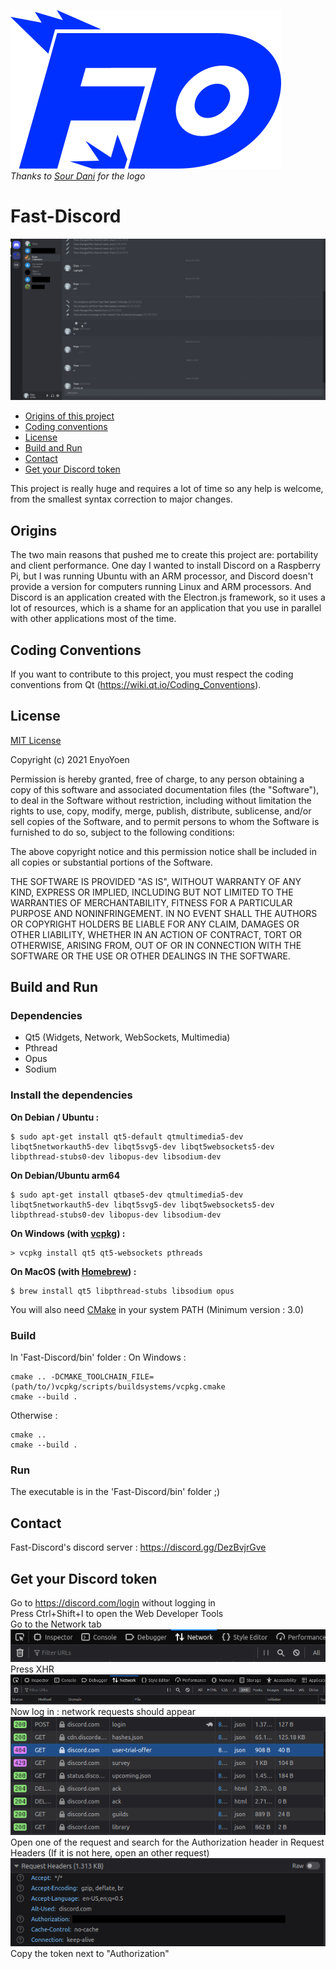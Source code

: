 ![Fast-Discord logo](doc/images/Fast-Discord-Logo.png)  
*Thanks to [Sour Dani](https://github.com/dangreene0) for the logo*
# Fast-Discord
![Fast-Discord image](doc/images/Fast-Discord.gif)

 - [Origins of this project](#origins)
 - [Coding conventions](#coding-conventions)
 - [License](#license)
 - [Build and Run](#build-and-run)
 - [Contact](#contact)
 - [Get your Discord token](#get-your-discord-token)

This project is really huge and requires a lot of time so any help is welcome, from the smallest syntax correction to major changes.
## Origins
The two main reasons that pushed me to create this project are: portability and client performance.
One day I wanted to install Discord on a Raspberry Pi, but I was running Ubuntu with an ARM processor, and Discord doesn't provide a version for computers running Linux and ARM processors.
And Discord is an application created with the Electron.js framework, so it uses a lot of resources, which is a shame for an application that you use in parallel with other applications most of the time.
## Coding Conventions
If you want to contribute to this project, you must respect the coding conventions from Qt (https://wiki.qt.io/Coding_Conventions).
## License
[MIT License](https://en.wikipedia.org/wiki/MIT_License)

Copyright (c) 2021 EnyoYoen

Permission is hereby granted, free of charge, to any person obtaining a copy
of this software and associated documentation files (the "Software"), to deal
in the Software without restriction, including without limitation the rights
to use, copy, modify, merge, publish, distribute, sublicense, and/or sell
copies of the Software, and to permit persons to whom the Software is
furnished to do so, subject to the following conditions:

The above copyright notice and this permission notice shall be included in all
copies or substantial portions of the Software.

THE SOFTWARE IS PROVIDED "AS IS", WITHOUT WARRANTY OF ANY KIND, EXPRESS OR
IMPLIED, INCLUDING BUT NOT LIMITED TO THE WARRANTIES OF MERCHANTABILITY,
FITNESS FOR A PARTICULAR PURPOSE AND NONINFRINGEMENT. IN NO EVENT SHALL THE
AUTHORS OR COPYRIGHT HOLDERS BE LIABLE FOR ANY CLAIM, DAMAGES OR OTHER
LIABILITY, WHETHER IN AN ACTION OF CONTRACT, TORT OR OTHERWISE, ARISING FROM,
OUT OF OR IN CONNECTION WITH THE SOFTWARE OR THE USE OR OTHER DEALINGS IN THE
SOFTWARE.
## Build and Run
### Dependencies
- Qt5 (Widgets, Network, WebSockets, Multimedia)
- Pthread
- Opus
- Sodium

### Install the dependencies
**On Debian / Ubuntu :**
```shell
$ sudo apt-get install qt5-default qtmultimedia5-dev libqt5networkauth5-dev libqt5svg5-dev libqt5websockets5-dev libpthread-stubs0-dev libopus-dev libsodium-dev
```

**On Debian/Ubuntu arm64**
```shell
$ sudo apt-get install qtbase5-dev qtmultimedia5-dev libqt5networkauth5-dev libqt5svg5-dev libqt5websockets5-dev libpthread-stubs0-dev libopus-dev libsodium-dev
```

**On Windows (with [vcpkg](https://github.com/microsoft/vcpkg/#quick-start-windows)) :**
```shell
> vcpkg install qt5 qt5-websockets pthreads
```

**On MacOS (with [Homebrew](https://brew.sh/index)) :**
```shell
$ brew install qt5 libpthread-stubs libsodium opus
```

You will also need [CMake](https://cmake.org/download/) in your system PATH (Minimum version : 3.0)
### Build
In 'Fast-Discord/bin' folder :
On Windows :
```shell
cmake .. -DCMAKE_TOOLCHAIN_FILE=(path/to/)vcpkg/scripts/buildsystems/vcpkg.cmake
cmake --build .
```
Otherwise :
```shell
cmake .. 
cmake --build .
```
### Run
The executable is in the 'Fast-Discord/bin' folder ;)
## Contact
Fast-Discord's discord server : https://discord.gg/DezBvjrGve
## Get your Discord token
Go to https://discord.com/login without logging in  
Press Ctrl+Shift+I to open the Web Developer Tools  
Go to the Network tab  
![](doc/images/Network-tab.png)
Press XHR  
![](doc/images/XHR.png)
Now log in : network requests should appear  
![](doc/images/Requests.png)
Open one of the request and search for the Authorization header in Request Headers (If it is not here, open an other request)  
![](doc/images/Authorization.png)
Copy the token next to "Authorization"

